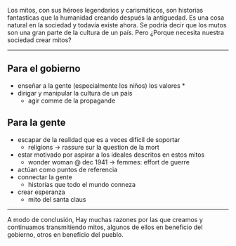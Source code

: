 Los mitos, con sus héroes legendarios y carismáticos, son historias fantasticas que 
la humanidad creando después la antiguedad. Es una cosa natural en la sociedad y todavía 
existe ahora. Se podría decir que los mutos son una gran parte de la cultura de un país. Pero ¿Porque necesita nuestra sociedad crear mitos?

---

## Para el gobierno
* enseñar a la gente (especialmente los niños) los valores
  * 
* dirigar y manipular la cultura de un país
  * agir comme de la propagande




## Para la gente
* escapar de la realidad que es a veces difícil de soportar
  * religions -> rassure sur la question de la mort
* estar motivado por aspirar a los ideales descritos en estos mitos
  * wonder woman @ dec 1941 -> femmes: effort de guerre
* actúan como puntos de referencia
* connectar la gente
  * historias que todo el mundo conneza
* crear esperanza
  * mito del santa claus




---

A modo de conclusión, Hay muchas razones por las que creamos y continuamos transmitiendo mitos, algunos de ellos en beneficio del gobierno, otros en beneficio del pueblo.
